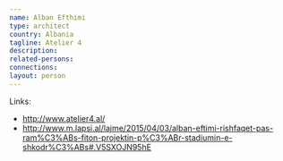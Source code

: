 ```yaml
---
name: Alban Efthimi
type: architect
country: Albania
tagline: Atelier 4
description:
related-persons:
connections:
layout: person
---
```

Links:
* <http://www.atelier4.al/>
* <http://www.m.lapsi.al/lajme/2015/04/03/alban-eftimi-rishfaqet-pas-ram%C3%ABs-fiton-projektin-p%C3%ABr-stadiumin-e-shkodr%C3%ABs#.V5SXOJN95hE>
